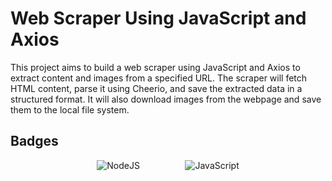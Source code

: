 

# **Web Scraper Using JavaScript and Axios**

This project aims to build a web scraper using JavaScript and Axios to extract content and images from a specified URL. The scraper will fetch HTML content, parse it using Cheerio, and save the extracted data in a structured format. It will also download images from the webpage and save them to the local file system.


## Badges
<div style="display: flex; flex-wrap: wrap; justify-content: space-around; width: 300px; margin: auto;">
    <img src="https://img.shields.io/badge/node.js-6DA55F?style=for-the-badge&logo=node.js&logoColor=white" alt="NodeJS">
    <img src="https://img.shields.io/badge/javascript-%23323330.svg?style=for-the-badge&logo=javascript&logoColor=%23F7DF1E" alt="JavaScript">

</div>
